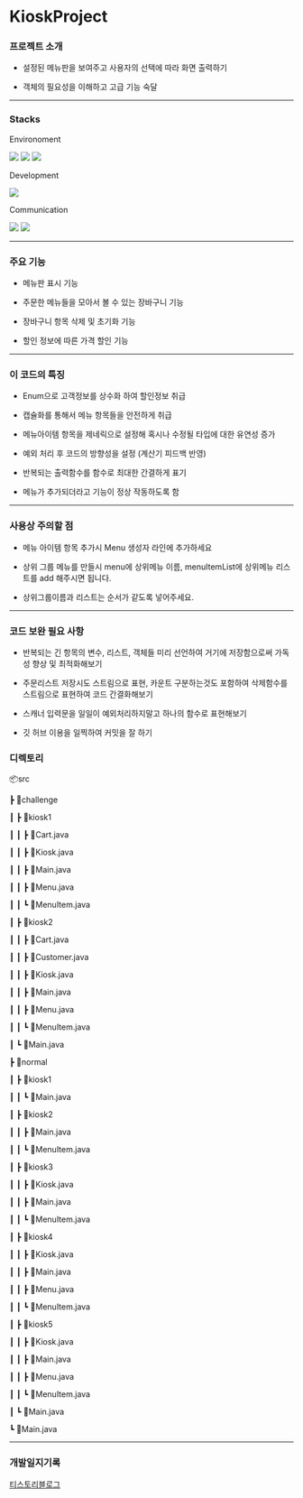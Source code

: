# KioskProject

### 프로젝트 소개

* 설정된 메뉴판을 보여주고 사용자의 선택에 따라 화면 출력하기

* 객체의 필요성을 이해하고 고급 기능 숙달

---
### Stacks

Environoment

 <img src="https://img.shields.io/badge/Intellij-000000?style=for-the-badge&logo=IntelliJ IDEA&logoColor=white"> <img src="https://img.shields.io/badge/github-181717?style=for-the-badge&logo=github&logoColor=white"> <img src="https://img.shields.io/badge/git-F05032?style=for-the-badge&logo=git&logoColor=white"> 

Development

<img src="https://img.shields.io/badge/java-007396?style=for-the-badge&logo=java&logoColor=white">

Communication

<img src="https://img.shields.io/badge/slack-4A154B?style=for-the-badge&logo=slack&logoColor=white"> <img src="https://img.shields.io/badge/notion-333333?style=for-the-badge&logo=notion&logoColor=white">

---

### 주요 기능

* 메뉴판 표시 기능 

* 주문한 메뉴들을 모아서 볼 수 있는 장바구니 기능
      
* 장바구니 항목 삭제 및 초기화 기능

* 할인 정보에 따른 가격 할인 기능

---
### 이 코드의 특징

* Enum으로 고객정보를 상수화 하여 할인정보 취급

* 캡슐화를 통해서 메뉴 항목들을 안전하게 취급

* 메뉴아이템 항목을 제네릭으로 설정해 혹시나 수정될 타입에 대한 유연성 증가

* 예외 처리 후 코드의 방향성을 설정 (계산기 피드백 반영)

* 반복되는 출력함수를 함수로 최대한 간결하게 표기

* 메뉴가 추가되더라고 기능이 정상 작동하도록 함

---
### 사용상 주의할 점

* 메뉴 아이템 항목 추가시 Menu 생성자 라인에 추가하세요

* 상위 그룹 메뉴를 만들시 menu에 상위메뉴 이름, menuItemList에 상위메뉴 리스트를 add 해주시면 됩니다.

* 상위그룹이름과 리스트는 순서가 같도록 넣어주세요.

---
### 코드 보완 필요 사항

* 반복되는 긴 항목의 변수, 리스트, 객체들 미리 선언하여 거기에 저장함으로써 가독성 향상 및 최적화해보기

* 주문리스트 저장시도 스트림으로 표현, 카운트 구분하는것도 포함하여 삭제함수를 스트림으로 표현하여 코드 간결화해보기

* 스캐너 입력문을 일일이 예외처리하지말고 하나의 함수로 표현해보기

* 깃 허브 이용을 일찍하여 커밋을 잘 하기

### 디렉토리
📦src

 ┣ 📂challenge
 
 ┃ ┣ 📂kiosk1
 
 ┃ ┃ ┣ 📜Cart.java
 
 ┃ ┃ ┣ 📜Kiosk.java
 
 ┃ ┃ ┣ 📜Main.java
 
 ┃ ┃ ┣ 📜Menu.java
 
 ┃ ┃ ┗ 📜MenuItem.java
 
 ┃ ┣ 📂kiosk2
 
 ┃ ┃ ┣ 📜Cart.java
 
 ┃ ┃ ┣ 📜Customer.java
 
 ┃ ┃ ┣ 📜Kiosk.java
 
 ┃ ┃ ┣ 📜Main.java
 
 ┃ ┃ ┣ 📜Menu.java
 
 ┃ ┃ ┗ 📜MenuItem.java
 
 ┃ ┗ 📜Main.java
 
 ┣ 📂normal
 
 ┃ ┣ 📂kiosk1
 
 ┃ ┃ ┗ 📜Main.java
 
 ┃ ┣ 📂kiosk2
 
 ┃ ┃ ┣ 📜Main.java
 
 ┃ ┃ ┗ 📜MenuItem.java
 
 ┃ ┣ 📂kiosk3
 
 ┃ ┃ ┣ 📜Kiosk.java
 
 ┃ ┃ ┣ 📜Main.java
 
 ┃ ┃ ┗ 📜MenuItem.java
 
 ┃ ┣ 📂kiosk4
 
 ┃ ┃ ┣ 📜Kiosk.java
 
 ┃ ┃ ┣ 📜Main.java
 
 ┃ ┃ ┣ 📜Menu.java
 
 ┃ ┃ ┗ 📜MenuItem.java
 
 ┃ ┣ 📂kiosk5
 
 ┃ ┃ ┣ 📜Kiosk.java
 
 ┃ ┃ ┣ 📜Main.java
 
 ┃ ┃ ┣ 📜Menu.java
 
 ┃ ┃ ┗ 📜MenuItem.java
 
 ┃ ┗ 📜Main.java
 
 ┗ 📜Main.java
 
 ----

 ### 개발일지기록 
 [티스토리블로그](https://rudtjs2.tistory.com/category/%EA%B3%BC%EC%A0%9C2)

